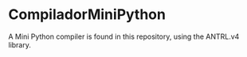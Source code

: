 # CompiladorMiniPython
A Mini Python compiler is found in this repository, using the ANTRL.v4 library.
